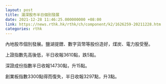 ```yaml
---
layout: post
title: 滬深股市半日個別發展
date: 2021-12-28 11:46:25.000000000 +08:00
link: https://news.rthk.hk/rthk/ch/component/k2/1626259-20211228.htm
categories: rthk
---
```


內地股市個別發展。鹽湖提鋰、數字貨幣等股份造好，煤炭、電力股受壓。

上證指數先高後低，半日收報3610點，跌5點。

深證成份指數半日收報14730點，升15點。

創業板指數3300點得而復失，半日收報3297點，升3點。
